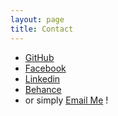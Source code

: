 ```yaml
---
layout: page
title: Contact
---
```


* [GitHub](https://github.com/Amit-Tomar)
* [Facebook](https://www.facebook.com/agent.napster)
* [Linkedin](https://in.linkedin.com/in/amittomar1)
* [Behance](https://www.behance.net/amitTomar)
* or simply  [Email Me](mailto:a.tomar@outlook.com) !